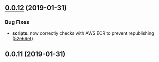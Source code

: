 ## [0.0.12](https://github.com/doomsower/whitewater/compare/@whitewater-guide/scripts@0.0.12...@whitewater-guide/scripts@0.0.12) (2019-01-31)

### Bug Fixes

- **scripts:** now correctly checks with AWS ECR to prevent republishing ([52e66ef](https://github.com/doomsower/whitewater/commit/52e66ef))

## 0.0.11 (2019-01-31)

